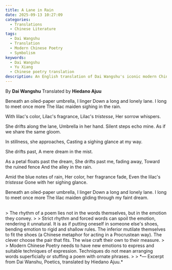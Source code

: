 ```yaml
---
title: A Lane in Rain
date: 2025-09-13 10:27:09
categories:
  - Translations
  - Chinese Literature
tags:
  - Dai Wangshu
  - Translation
  - Modern Chinese Poetry
  - Symbolism
keywords:
  - Dai Wangshu
  - Yu Xiang
  - Chinese poetry translation
description: An English translation of Dai Wangshu's iconic modern Chinese poem <em>A Lane in Rain</em>.
---
```

By **Dai Wangshu**
Translated by **Hiedano Ajuu**

Beneath an oiled-paper umbrella, I linger
Down a long and lonely lane.
I long to meet once more
The lilac maiden sighing in the rain.

With lilac's color,
Lilac's fragrance,
Lilac's *tristesse*,
Her sorrow whispers.

She drifts along the lane,
Umbrella in her hand.
Silent steps echo mine.
As if we share the same gloom.

In stillness, she approaches,
Casting a sighing glance at my way.

She drifts past,
A mere dream in the mist.

As a petal floats past the dream,
She drifts past me, fading away,
Toward the ruined fence 
And the alley in the rain. 

Amid the blue notes of rain,
Her color, her fragrance fade,
Even the lilac's *tristesse*
Gone with her sighing glance.

Beneath an oiled-paper umbrella, I linger
Down a long and lonely lane.
I long to meet once more
The lilac maiden gliding through my faint dream.

<br>
> The rhythm of a poem lies not in the words themselves, but in the emotion they convey.
>
> Strict rhythm and forced words can spoil the emotion, rendering it unnatural. It is as if putting oneself in someone else's shoes, bending emotion to rigid and shallow rules. The inferior mutilate themselves to fit the shoes (a Chinese metaphor for acting in a Procrustean way). The clever choose the pair that fits. The wise craft their own to their measure.
>
> Modern Chinese Poetry needs to have new emotions to express and suitable techniques of expression. Techniques do not mean arranging words superficially or stuffing a poem with ornate phrases.
>
> *— Excerpt from Dai Wanshu, Poetics, translated by Hiedano Ajuu.*
